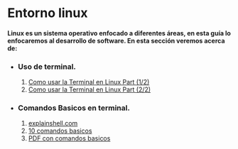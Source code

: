 # Entorno linux
#### Linux es un sistema operativo enfocado a diferentes áreas, en esta guía lo enfocaremos al desarrollo de software. En esta sección veremos acerca de:

* ### Uso de terminal.
	1. [Como usar la Terminal en Linux Part (1/2)](https://www.youtube.com/watch?v=ZvFmTk96bV8)
	2. [Como usar la Terminal en Linux Part (2/2)](https://www.youtube.com/watch?v=Ms2ftyKemnw)
* ### Comandos Basicos en terminal.
	1. [explainshell.com](http://explainshell.com/)
	2. [10 comandos basicos](https://hipertextual.com/archivo/2014/04/comandos-basicos-terminal/)
	3. [PDF con comandos basicos](resources/gnu-linux-sheel.pdf)

